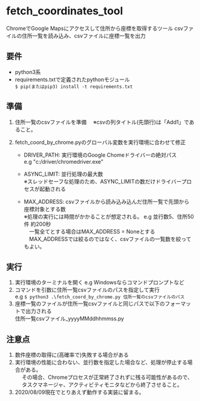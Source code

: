 # fetch_coordinates_tool

ChromeでGoogle Mapsにアクセスして住所から座標を取得するツール
csvファイルの住所一覧を読み込み、csvファイルに座標一覧を出力
<br>

## 要件
- python3系
- requirements.txtで定義されたpythonモジュール<br>
    `$ pip(またはpip3) install -t requirements.txt`

## 準備
1. 住所一覧のcsvファイルを準備
　※csvの列タイトル(先頭行)は「Add1」であること。

2. fetch_coord_by_chrome.pyのグローバル変数を実行環境に合わせて修正
    - DRIVER_PATH:  実行環境のGoogle Chomeドライバーの絶対パス<br>
        e.g "c:/driver/chromedriver.exe"

    - ASYNC_LIMIT:  並行処理の最大数<br>
        ※スレッドセーフな処理のため、ASYNC_LIMITの数だけドライバープロセスが起動される

    - MAX_ADDRESS:  csvファイルから読み込み込んだ住所一覧で先頭から座標対象とする数<br>
        ※処理の実行には時間がかかることが想定される。 e.g 並行数5、住所50件 約200秒<br>
        　一覧全てとする場合はMAX_ADDRESS = Noneとする<br>
        　MAX_ADDRESSでは絞るのではなく、csvファイルの一覧数を絞ってもよい。<br>

## 実行
1. 実行環境のターミナルを開く e.g Windowsならコマンドプロンプトなど
2. コマンドを引数に住所一覧csvファイルのパスを指定して実行<br>
    e.g `$ python3 .\fetch_coord_by_chrome.py 住所一覧のcsvファイルのパス`
3. 座標一覧のファイルが住所一覧csvファイルと同じパスで以下のフォーマットで出力される<br>
    住所一覧csvファイル_yyyyMMddhhmmss.py

## 注意点
1. 数件座標の取得に(高確率で)失敗する場合がある
2. 実行環境の性能に合わない、並行数を指定した場合など、処理が停止する場合がある。<br>
　 その場合、Chromeプロセスが正常終了されずに残る可能性があるので、<br>
　 タスクマネージャ、アクティビティモニタなどから終了させること。<br>
3. 2020/08/09現在でとりあえず動作する実装に留まる。